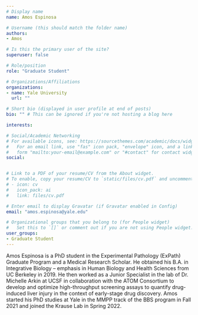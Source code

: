 ```yaml
---
# Display name
name: Amos Espinosa

# Username (this should match the folder name)
authors:
- Amos

# Is this the primary user of the site?
superuser: false

# Role/position
role: "Graduate Student"

# Organizations/Affiliations
organizations:
- name: Yale University
  url: ""

# Short bio (displayed in user profile at end of posts)
bio: "" # This can be ignored if you're not hosting a blog here

interests:

# Social/Academic Networking
# For available icons, see: https://sourcethemes.com/academic/docs/widgets/#icons
#   For an email link, use "fas" icon pack, "envelope" icon, and a link in the
#   form "mailto:your-email@example.com" or "#contact" for contact widget.
social:


# Link to a PDF of your resume/CV from the About widget.
# To enable, copy your resume/CV to `static/files/cv.pdf` and uncomment the lines below.  
# - icon: cv
#   icon_pack: ai
#   link: files/cv.pdf

# Enter email to display Gravatar (if Gravatar enabled in Config)
email: "amos.espinosa@yale.edu"

# Organizational groups that you belong to (for People widget)
#   Set this to `[]` or comment out if you are not using People widget.  
user_groups:
- Graduate Student
---
```


Amos Espinosa is a PhD student in the Experimental Pathology (ExPath) Graduate Program and a Medical Research Scholar. He obtained his B.A. in Integrative Biology ­– emphasis in Human Biology and Health Sciences from UC Berkeley in 2019. He then worked as a Junior Specialist in the lab of Dr. Michelle Arkin at UCSF in collaboration with the ATOM Consortium to develop and optimize high-throughput screening assays to quantify drug-induced liver injury in the context of early-stage drug discovery. Amos started his PhD studies at Yale in the MMPP track of the BBS program in Fall 2021 and joined the Krause Lab in Spring 2022.
